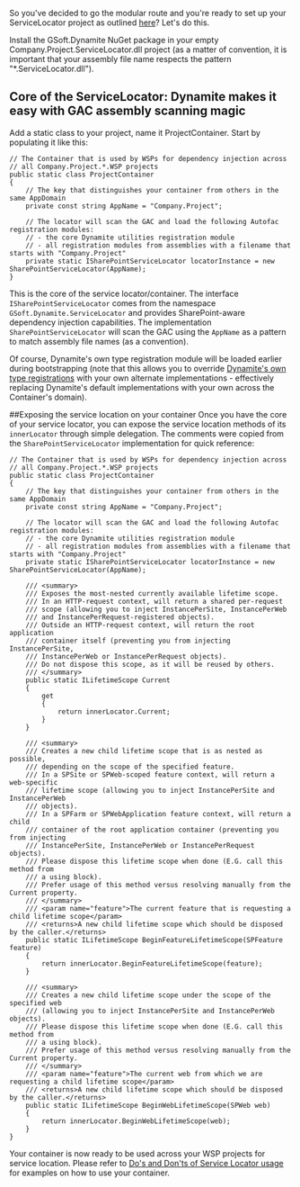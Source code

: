 So you've decided to go the modular route and you're ready to set up your ServiceLocator project as outlined [here](https://github.com/GSoft-SharePoint/Dynamite/wiki/How-to-break-up-your-solution-in-many-Visual-Studio-projects-with-their-own-responsibilities#all-aboard-the-modular-train)? Let's do this.

Install the GSoft.Dynamite NuGet package in your empty Company.Project.ServiceLocator.dll project (as a matter of convention, it is important that your assembly file name respects the pattern "*.ServiceLocator.dll").

## Core of the ServiceLocator: Dynamite makes it easy with GAC assembly scanning magic

Add a static class to your project, name it ProjectContainer. Start by populating it like this:

```
// The Container that is used by WSPs for dependency injection across 
// all Company.Project.*.WSP projects
public static class ProjectContainer
{
    // The key that distinguishes your container from others in the same AppDomain
    private const string AppName = "Company.Project";

    // The locator will scan the GAC and load the following Autofac registration modules:
    // - the core Dynamite utilities registration module
    // - all registration modules from assemblies with a filename that starts with "Company.Project"
    private static ISharePointServiceLocator locatorInstance = new SharePointServiceLocator(AppName);
}
```

This is the core of the service locator/container. The interface ```ISharePointServiceLocator``` comes from the namespace ```GSoft.Dynamite.ServiceLocator``` and provides SharePoint-aware dependency injection capabilities. The implementation ```SharePointServiceLocator``` will scan the GAC using the ```AppName``` as a pattern to match assembly file names (as a convention). 

Of course, Dynamite's own type registration module will be loaded earlier during bootstrapping (note that this allows you to override [Dynamite's own type registrations](https://github.com/GSoft-SharePoint/Dynamite/blob/develop/Source/GSoft.Dynamite/ServiceLocator/AutofacDynamiteRegistrationModule.cs) with your own alternate implementations - effectively replacing Dynamite's default implementations with your own across the Container's domain).

##Exposing the service location on your container
Once you have the core of your service locator, you can expose the service location methods of its ```innerLocator``` through simple delegation. The comments were copied from the ```SharePointServiceLocator``` implementation for quick reference:

```
// The Container that is used by WSPs for dependency injection across 
// all Company.Project.*.WSP projects
public static class ProjectContainer
{
    // The key that distinguishes your container from others in the same AppDomain
    private const string AppName = "Company.Project";

    // The locator will scan the GAC and load the following Autofac registration modules:
    // - the core Dynamite utilities registration module
    // - all registration modules from assemblies with a filename that starts with "Company.Project"
    private static ISharePointServiceLocator locatorInstance = new SharePointServiceLocator(AppName);

    /// <summary>
    /// Exposes the most-nested currently available lifetime scope.
    /// In an HTTP-request context, will return a shared per-request
    /// scope (allowing you to inject InstancePerSite, InstancePerWeb
    /// and InstancePerRequest-registered objects).
    /// Outside an HTTP-request context, will return the root application
    /// container itself (preventing you from injecting InstancePerSite,
    /// InstancePerWeb or InstancePerRequest objects).
    /// Do not dispose this scope, as it will be reused by others.
    /// </summary>
    public static ILifetimeScope Current
    {
        get
        {
            return innerLocator.Current;
        }
    }

    /// <summary>
    /// Creates a new child lifetime scope that is as nested as possible,
    /// depending on the scope of the specified feature.
    /// In a SPSite or SPWeb-scoped feature context, will return a web-specific
    /// lifetime scope (allowing you to inject InstancePerSite and InstancePerWeb
    /// objects).
    /// In a SPFarm or SPWebApplication feature context, will return a child
    /// container of the root application container (preventing you from injecting
    /// InstancePerSite, InstancePerWeb or InstancePerRequest objects).
    /// Please dispose this lifetime scope when done (E.G. call this method from
    /// a using block).
    /// Prefer usage of this method versus resolving manually from the Current property.
    /// </summary>
    /// <param name="feature">The current feature that is requesting a child lifetime scope</param>
    /// <returns>A new child lifetime scope which should be disposed by the caller.</returns>
    public static ILifetimeScope BeginFeatureLifetimeScope(SPFeature feature)
    {
        return innerLocator.BeginFeatureLifetimeScope(feature);
    }

    /// <summary>
    /// Creates a new child lifetime scope under the scope of the specified web
    /// (allowing you to inject InstancePerSite and InstancePerWeb objects).
    /// Please dispose this lifetime scope when done (E.G. call this method from
    /// a using block).
    /// Prefer usage of this method versus resolving manually from the Current property.
    /// </summary>
    /// <param name="feature">The current web from which we are requesting a child lifetime scope</param>
    /// <returns>A new child lifetime scope which should be disposed by the caller.</returns>
    public static ILifetimeScope BeginWebLifetimeScope(SPWeb web)
    {
        return innerLocator.BeginWebLifetimeScope(web);
    }
}
```

Your container is now ready to be used across your WSP projects for service location. Please refer to [Do's and Don'ts of Service Locator usage](https://github.com/GSoft-SharePoint/Dynamite/wiki/Do's-and-Don'ts-of-Service-Locator-usage) for examples on how to use your container.